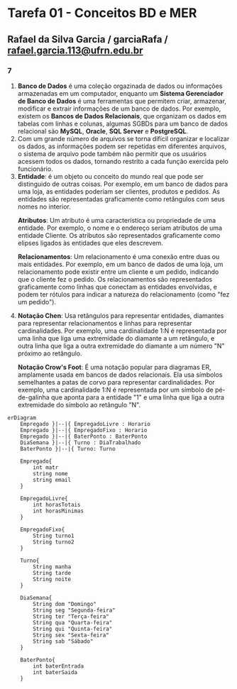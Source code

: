 # **Tarefa 01 - Conceitos BD e MER**

## Rafael da Silva Garcia / garciaRafa / rafael.garcia.113@ufrn.edu.br

### **7**
1.  **Banco de Dados** é uma coleção orgazinada de dados ou informações armazenadas em um computador, enquanto um **Sistema Gerenciador de Banco de Dados** é uma ferramentas que permitem criar, armazenar, modificar e extrair informações de um banco de dados. Por exemplo, existem os **Bancos de Dados Relacionais**, que organizam os dados em tabelas com linhas e colunas, algumas SGBDs para um banco de dados relacional são **MySQL**, **Oracle**, **SQL Server** e  **PostgreSQL**.
2. Com um grande número de arquivos se torna difícil organizar e localizar os dados, as informações podem ser repetidas em diferentes arquivos, o sistema de arquivo pode também não permitir que os usuários acessem todos os dados, tornando restrito a cada função exercida pelo funcionário.
3. **Entidade**: é um objeto ou conceito do mundo real que pode ser distinguido de outras coisas. Por exemplo, em um banco de dados para uma loja, as entidades poderiam ser clientes, produtos e pedidos. As entidades são representadas graficamente como retângulos com seus nomes no interior.<p/>
**Atributos**: Um atributo é uma característica ou propriedade de uma entidade. Por exemplo, o nome e o endereço seriam atributos de uma entidade Cliente. Os atributos são representados graficamente como elipses ligados às entidades que eles descrevem.<p/>
**Relacionamentos**:  Um relacionamento é uma conexão entre duas ou mais entidades. Por exemplo, em um banco de dados de uma loja, um relacionamento pode existir entre um cliente e um pedido, indicando que o cliente fez o pedido. Os relacionamentos são representados graficamente como linhas que conectam as entidades envolvidas, e podem ter rótulos para indicar a natureza do relacionamento (como "fez um pedido").
4. **Notação Chen**: Usa retângulos para representar entidades, diamantes para representar relacionamentos e linhas para representar cardinalidades. Por exemplo, uma cardinalidade 1:N é representada por uma linha que liga uma extremidade do diamante a um retângulo, e outra linha que liga a outra extremidade do diamante a um número "N" próximo ao retângulo.<p/>
**Notação Crow's Foot**: É uma notação popular para diagramas ER, amplamente usada em bancos de dados relacionais. Ela usa símbolos semelhantes a patas de corvo para representar cardinalidades. Por exemplo, uma cardinalidade 1:N é representada por um símbolo de pé-de-galinha que aponta para a entidade "1" e uma linha que liga a outra extremidade do símbolo ao retângulo "N".

```mermaid
erDiagram
    Empregado }|--|{ EmpregadoLivre : Horario
    Empregado }|--|{ EmpregadoFixo : Horario
    Empregado }|--|{ BaterPonto : BaterPonto
    DiaSemana }|--|{ Turno : DiaTrabalhado
    BaterPonto }|--|{ Turno: Turno

    Empregado{
        int matr
        string nome
        string email
    }

    EmpregadoLivre{
        int horasTotais
        int horasMinimas
    }

    EmpregadoFixo{
        String turno1
        String turno2
    }

    Turno{
        String manha
        String tarde
        String noite
    }

    DiaSemana{
        String dom "Domingo" 
        String seg "Segunda-feira"
        String ter "Terça-feira"
        String qua "Quarta-feira"
        String qui "Quinta-feira"
        String sex "Sexta-feira"
        String sab "Sábado"
    }

    BaterPonto{
        int baterEntrada
        int baterSaida
    }